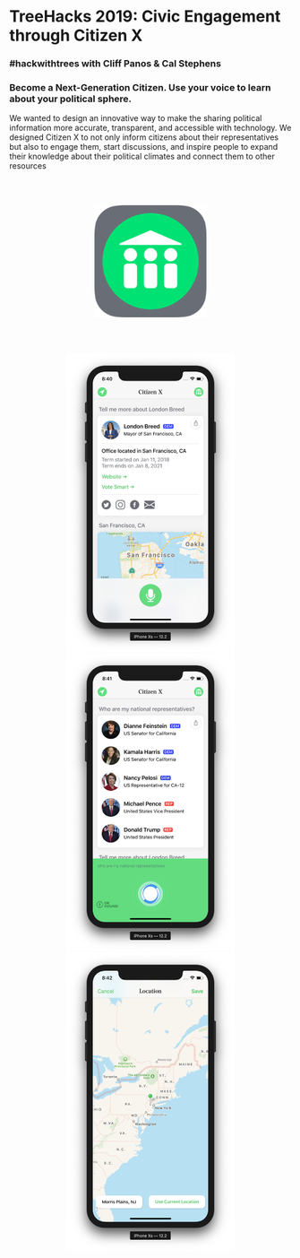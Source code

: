 # TreeHacks 2019: Civic Engagement through Citizen X
### #hackwithtrees with Cliff Panos & Cal Stephens

### Become a Next-Generation Citizen. Use your voice to learn about your political sphere.

We wanted to design an innovative way to make the sharing political information more accurate, transparent, and accessible with technology. We designed Citizen X to not only inform citizens about their representatives but also to engage them, start discussions, and inspire people to expand their knowledge about their political climates and connect them to other resources
            
<br></br>
  
<p align="center">
    <img src="Assets/AppIconRounded.png" width=200px>
</p>

<br></br>

<p align="center">
    <img src="Assets/Screenshots/London Breed.png" width=300px> <img src="Assets/Screenshots/National Query.png" width=300px> <img src="Assets/Screenshots/Set Location.png" width=300px>
</p>

